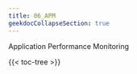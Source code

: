 ```yaml
---
title: 06_APM
geekdocCollapseSection: true
---
```


Application Performance Monitoring

<!-- spellchecker-disable -->

{{< toc-tree >}}

<!-- spellchecker-enable -->

